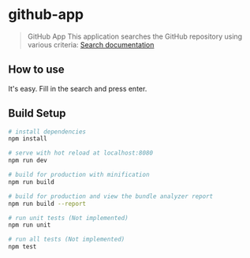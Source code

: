 # github-app

> GitHub App
> This application searches the GitHub repository using various criteria:
[Search documentation](https://help.github.com/articles/searching-repositories/)

## How to use
It's easy. Fill in the search and press enter.

## Build Setup

``` bash
# install dependencies
npm install

# serve with hot reload at localhost:8080
npm run dev

# build for production with minification
npm run build

# build for production and view the bundle analyzer report
npm run build --report

# run unit tests (Not implemented)
npm run unit

# run all tests (Not implemented)
npm test
```

